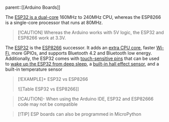 parent::[[Arduino Boards]]

The [ESP32 is a dual-core](https://randomnerdtutorials.com/esp32-dual-core-arduino-ide/) 160MHz to 240MHz CPU, whereas the ESP8266 is a single-core processor that runs at 80MHz.

> [!CAUTION] Whereas the Arduino works with 5V logic, the ESP32 and ESP8266 work at 3.3V.

The [ESP32](https://makeradvisor.com/esp32-development-boards-review-comparison/) is the [ESP8266](https://makeradvisor.com/best-esp8266-wi-fi-development-board/) successor. It adds an [extra CPU core](https://randomnerdtutorials.com/esp32-dual-core-arduino-ide/), faster [Wi-Fi](https://randomnerdtutorials.com/esp32-useful-wi-fi-functions-arduino/), more GPIOs, and supports Bluetooth 4.2 and Bluetooth low energy. Additionally, the ESP32 comes with [touch-sensitive pins](https://randomnerdtutorials.com/esp32-touch-pins-arduino-ide/) that can be used to [wake up the ESP32 from deep sleep](https://randomnerdtutorials.com/esp32-touch-wake-up-deep-sleep/), a [built-in hall effect sensor](https://randomnerdtutorials.com/esp32-hall-effect-sensor/), and a built-in temperature sensor

> [!EXAMPLE]+ ESP32 vs ESP8266
> 
> ![[Table ESP32 vs ESP8266]]

> [!CAUTION]- When using the Arduino IDE, ESP32 and ESP82666 code may not be compatible

> [!TIP] ESP boards can also be programmed in MicroPython